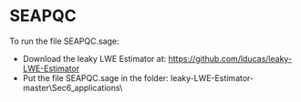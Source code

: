 # SEAPQC
To run the file SEAPQC.sage: 
  - Download the leaky LWE Estimator at: https://github.com/lducas/leaky-LWE-Estimator
  - Put the file SEAPQC.sage in the folder: leaky-LWE-Estimator-master\Sec6_applications\
